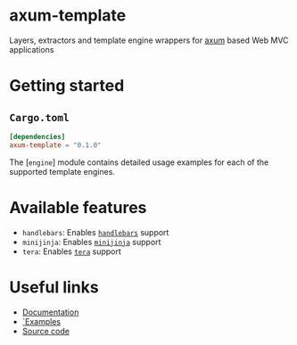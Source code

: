 # axum-template
<!-- cargo-sync-readme start -->

Layers, extractors and template engine wrappers for 
[axum](https://github.com/tokio-rs/axum) based Web MVC applications

# Getting started

## `Cargo.toml`

```toml
[dependencies]
axum-template = "0.1.0"
```

The [`engine`] module contains detailed usage examples for each of the 
supported template engines.

# Available features

- `handlebars`: Enables [`handlebars`](https://crates.io/crates/handlebars) support
- `minijinja`: Enables [`minijinja`](https://crates.io/crates/minijinja) support
- `tera`: Enables [`tera`](https://crates.io/crates/tera) support

# Useful links

- [Documentation](https://docs.rs/axum-template)
- [`Examples](https://github.com/Altair-Bueno/axum-template/examples)
- [Source code](https://github.com/Altair-Bueno/axum-template)

<!-- cargo-sync-readme end -->
